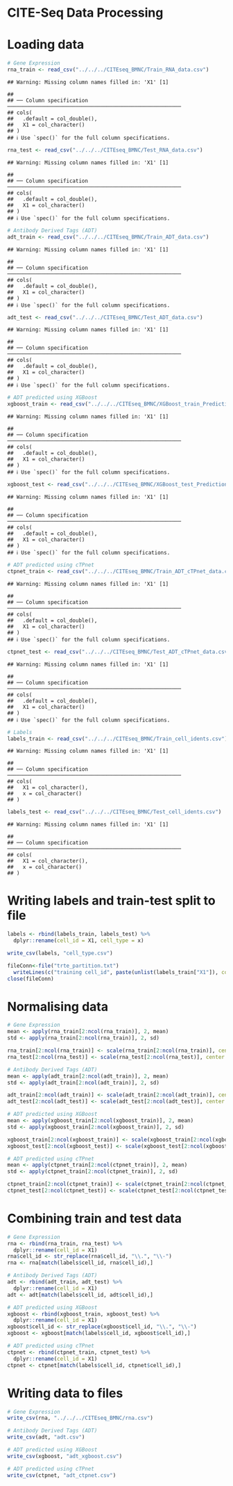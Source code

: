 CITE-Seq Data Processing
================

# Loading data

``` r
# Gene Expression
rna_train <- read_csv("../../../CITEseq_BMNC/Train_RNA_data.csv")
```

    ## Warning: Missing column names filled in: 'X1' [1]

    ## 
    ## ── Column specification ────────────────────────────────────────────────────────
    ## cols(
    ##   .default = col_double(),
    ##   X1 = col_character()
    ## )
    ## ℹ Use `spec()` for the full column specifications.

``` r
rna_test <- read_csv("../../../CITEseq_BMNC/Test_RNA_data.csv")
```

    ## Warning: Missing column names filled in: 'X1' [1]

    ## 
    ## ── Column specification ────────────────────────────────────────────────────────
    ## cols(
    ##   .default = col_double(),
    ##   X1 = col_character()
    ## )
    ## ℹ Use `spec()` for the full column specifications.

``` r
# Antibody Derived Tags (ADT)
adt_train <- read_csv("../../../CITEseq_BMNC/Train_ADT_data.csv")
```

    ## Warning: Missing column names filled in: 'X1' [1]

    ## 
    ## ── Column specification ────────────────────────────────────────────────────────
    ## cols(
    ##   .default = col_double(),
    ##   X1 = col_character()
    ## )
    ## ℹ Use `spec()` for the full column specifications.

``` r
adt_test <- read_csv("../../../CITEseq_BMNC/Test_ADT_data.csv")
```

    ## Warning: Missing column names filled in: 'X1' [1]

    ## 
    ## ── Column specification ────────────────────────────────────────────────────────
    ## cols(
    ##   .default = col_double(),
    ##   X1 = col_character()
    ## )
    ## ℹ Use `spec()` for the full column specifications.

``` r
# ADT predicted using XGBoost
xgboost_train <- read_csv("../../../CITEseq_BMNC/XGBoost_train_Predictions.csv")
```

    ## Warning: Missing column names filled in: 'X1' [1]

    ## 
    ## ── Column specification ────────────────────────────────────────────────────────
    ## cols(
    ##   .default = col_double(),
    ##   X1 = col_character()
    ## )
    ## ℹ Use `spec()` for the full column specifications.

``` r
xgboost_test <- read_csv("../../../CITEseq_BMNC/XGBoost_test_Predictions.csv")
```

    ## Warning: Missing column names filled in: 'X1' [1]

    ## 
    ## ── Column specification ────────────────────────────────────────────────────────
    ## cols(
    ##   .default = col_double(),
    ##   X1 = col_character()
    ## )
    ## ℹ Use `spec()` for the full column specifications.

``` r
# ADT predicted using cTPnet
ctpnet_train <- read_csv("../../../CITEseq_BMNC/Train_ADT_cTPnet_data.csv")
```

    ## Warning: Missing column names filled in: 'X1' [1]

    ## 
    ## ── Column specification ────────────────────────────────────────────────────────
    ## cols(
    ##   .default = col_double(),
    ##   X1 = col_character()
    ## )
    ## ℹ Use `spec()` for the full column specifications.

``` r
ctpnet_test <- read_csv("../../../CITEseq_BMNC/Test_ADT_cTPnet_data.csv")
```

    ## Warning: Missing column names filled in: 'X1' [1]

    ## 
    ## ── Column specification ────────────────────────────────────────────────────────
    ## cols(
    ##   .default = col_double(),
    ##   X1 = col_character()
    ## )
    ## ℹ Use `spec()` for the full column specifications.

``` r
# Labels
labels_train <- read_csv("../../../CITEseq_BMNC/Train_cell_idents.csv")
```

    ## Warning: Missing column names filled in: 'X1' [1]

    ## 
    ## ── Column specification ────────────────────────────────────────────────────────
    ## cols(
    ##   X1 = col_character(),
    ##   x = col_character()
    ## )

``` r
labels_test <- read_csv("../../../CITEseq_BMNC/Test_cell_idents.csv")
```

    ## Warning: Missing column names filled in: 'X1' [1]

    ## 
    ## ── Column specification ────────────────────────────────────────────────────────
    ## cols(
    ##   X1 = col_character(),
    ##   x = col_character()
    ## )

# Writing labels and train-test split to file

``` r
labels <- rbind(labels_train, labels_test) %>%
  dplyr::rename(cell_id = X1, cell_type = x)

write_csv(labels, "cell_type.csv")

fileConn<-file("trte_partition.txt")
  writeLines(c("training cell_id", paste(unlist(labels_train["X1"]), collapse = ","), "testing cell_id", paste(unlist(labels_test["X1"]), collapse = ",")), fileConn)
close(fileConn)
```

# Normalising data

``` r
# Gene Expression
mean <- apply(rna_train[2:ncol(rna_train)], 2, mean)
std <- apply(rna_train[2:ncol(rna_train)], 2, sd)

rna_train[2:ncol(rna_train)] <- scale(rna_train[2:ncol(rna_train)], center = mean, scale = std)
rna_test[2:ncol(rna_test)] <- scale(rna_test[2:ncol(rna_test)], center = mean, scale = std)

# Antibody Derived Tags (ADT)
mean <- apply(adt_train[2:ncol(adt_train)], 2, mean)
std <- apply(adt_train[2:ncol(adt_train)], 2, sd)

adt_train[2:ncol(adt_train)] <- scale(adt_train[2:ncol(adt_train)], center = mean, scale = std)
adt_test[2:ncol(adt_test)] <- scale(adt_test[2:ncol(adt_test)], center = mean, scale = std)

# ADT predicted using XGBoost
mean <- apply(xgboost_train[2:ncol(xgboost_train)], 2, mean)
std <- apply(xgboost_train[2:ncol(xgboost_train)], 2, sd)

xgboost_train[2:ncol(xgboost_train)] <- scale(xgboost_train[2:ncol(xgboost_train)], center = mean, scale = std)
xgboost_test[2:ncol(xgboost_test)] <- scale(xgboost_test[2:ncol(xgboost_test)], center = mean, scale = std)

# ADT predicted using cTPnet
mean <- apply(ctpnet_train[2:ncol(ctpnet_train)], 2, mean)
std <- apply(ctpnet_train[2:ncol(ctpnet_train)], 2, sd)

ctpnet_train[2:ncol(ctpnet_train)] <- scale(ctpnet_train[2:ncol(ctpnet_train)], center = mean, scale = std)
ctpnet_test[2:ncol(ctpnet_test)] <- scale(ctpnet_test[2:ncol(ctpnet_test)], center = mean, scale = std)
```

# Combining train and test data

``` r
# Gene Expression
rna <- rbind(rna_train, rna_test) %>%
  dplyr::rename(cell_id = X1)
rna$cell_id <- str_replace(rna$cell_id, "\\.", "\\-")
rna <- rna[match(labels$cell_id, rna$cell_id),]

# Antibody Derived Tags (ADT)
adt <- rbind(adt_train, adt_test) %>%
  dplyr::rename(cell_id = X1)
adt <- adt[match(labels$cell_id, adt$cell_id),]

# ADT predicted using XGBoost
xgboost <- rbind(xgboost_train, xgboost_test) %>%
  dplyr::rename(cell_id = X1)
xgboost$cell_id <- str_replace(xgboost$cell_id, "\\.", "\\-")
xgboost <- xgboost[match(labels$cell_id, xgboost$cell_id),]

# ADT predicted using cTPnet
ctpnet <- rbind(ctpnet_train, ctpnet_test) %>%
  dplyr::rename(cell_id = X1)
ctpnet <- ctpnet[match(labels$cell_id, ctpnet$cell_id),]
```

# Writing data to files

``` r
# Gene Expression
write_csv(rna, "../../../CITEseq_BMNC/rna.csv")

# Antibody Derived Tags (ADT)
write_csv(adt, "adt.csv")

# ADT predicted using XGBoost
write_csv(xgboost, "adt_xgboost.csv")

# ADT predicted using cTPnet
write_csv(ctpnet, "adt_ctpnet.csv")
```
